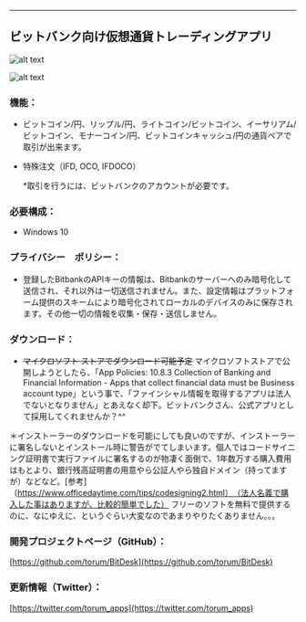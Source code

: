 
---------------------------------------

## ビットバンク向け仮想通貨トレーディングアプリ 

![alt text](https://github.com/torum/BitDesk/blob/master/docs/Images/BitDesk-screenshot.png?raw=true)

![alt text](https://github.com/torum/BitDesk/blob/master/docs/Images/BitDesk1.gif?raw=true)

### 機能：
- ビットコイン/円、リップル/円、ライトコイン/ビットコイン、イーサリアム/ビットコイン、モナーコイン/円、ビットコインキャッシュ/円の通貨ペアで取引が出来ます。
- 特殊注文（IFD, OCO, IFDOCO）

  *取引を行うには、ビットバンクのアカウントが必要です。  
  
### 必要構成：
- Windows 10

### プライバシー　ポリシー：
* 登録したBitbankのAPIキーの情報は、Bitbankのサーバーへのみ暗号化して送信され、それ以外は一切送信されません。また、設定情報はプラットフォーム提供のスキームにより暗号化されてローカルのデバイスのみに保存されます。その他一切の情報を収集・保存・送信しません。

### ダウンロード：  
- ~~マイクロソフト ストアでダウンロード可能予定~~
マイクロソフトストアで公開しようとしたら、「App Policies: 10.8.3 Collection of Banking and Financial Information - Apps that collect financial data must be Business account type」という事で、「ファインシャル情報を取得するアプリは法人でないとなりません」とあえなく却下。ビットバンクさん、公式アプリとして採用してくれませんか？^^

＊インストーラーのダウンロードを可能にしても良いのですが、インストーラーに署名しないとインストール時に警告がでてしまいます。個人ではコードサイニング証明書で実行ファイルに署名するのが物凄く面倒で、1年数万する購入費用はもとより、銀行残高証明書の用意やら公証人やら独自ドメイン（持ってますが）などなど。[参考]（https://www.officedaytime.com/tips/codesigning2.html）　（法人名義で購入した事はありますが、比較的簡単でした）
フリーのソフトを無料で提供するのに、なにゆえに、というぐらい大変なのであまりやりたくありません。。。


### 開発プロジェクトページ（GitHub）：
[https://github.com/torum/BitDesk](https://github.com/torum/BitDesk)
 
### 更新情報（Twitter）： 
[https://twitter.com/torum_apps](https://twitter.com/torum_apps)
